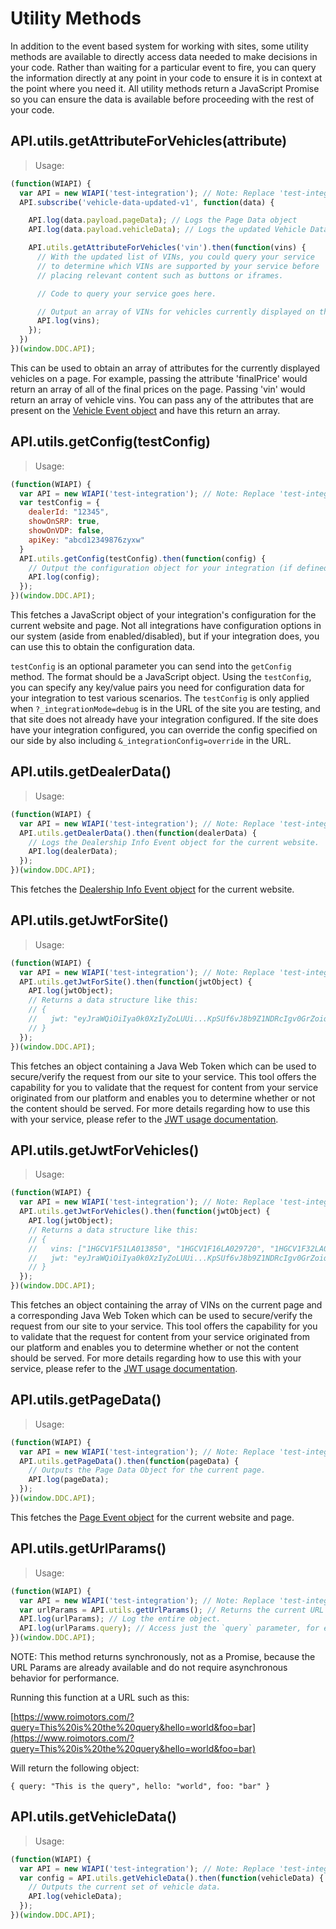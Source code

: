 # Utility Methods

In addition to the event based system for working with sites, some utility methods are available to directly access data needed to make decisions in your code. Rather than waiting for a particular event to fire, you can query the information directly at any point in your code to ensure it is in context at the point where you need it. All utility methods return a JavaScript Promise so you can ensure the data is available before proceeding with the rest of your code.

## API.utils.getAttributeForVehicles(attribute)

> Usage:

```javascript
(function(WIAPI) {
  var API = new WIAPI('test-integration'); // Note: Replace 'test-integration' with your actual integration identifier.
  API.subscribe('vehicle-data-updated-v1', function(data) {

    API.log(data.payload.pageData); // Logs the Page Data object
    API.log(data.payload.vehicleData); // Logs the updated Vehicle Data object

    API.utils.getAttributeForVehicles('vin').then(function(vins) {
      // With the updated list of VINs, you could query your service
      // to determine which VINs are supported by your service before
      // placing relevant content such as buttons or iframes.

      // Code to query your service goes here.

      // Output an array of VINs for vehicles currently displayed on the page.
      API.log(vins);
    });
  })
})(window.DDC.API);
```

This can be used to obtain an array of attributes for the currently displayed vehicles on a page. For example, passing the attribute 'finalPrice' would return an array of all of the final prices on the page. Passing 'vin' would return an array of vehicle vins. You can pass any of the attributes that are present on the <a href="#vehicle-event">Vehicle Event object</a> and have this return an array.

## API.utils.getConfig(testConfig)

> Usage:

```javascript
(function(WIAPI) {
  var API = new WIAPI('test-integration'); // Note: Replace 'test-integration' with your actual integration identifier to obtain the correct configuration data.
  var testConfig = {
    dealerId: "12345",
    showOnSRP: true,
    showOnVDP: false,
    apiKey: "abcd12349876zyxw"
  }
  API.utils.getConfig(testConfig).then(function(config) {
    // Output the configuration object for your integration (if defined).
    API.log(config);
  });
})(window.DDC.API);
```

This fetches a JavaScript object of your integration's configuration for the current website and page. Not all integrations have configuration options in our system (aside from enabled/disabled), but if your integration does, you can use this to obtain the configuration data.

`testConfig` is an optional parameter you can send into the `getConfig` method. The format should be a JavaScript object. Using the `testConfig`, you can specify any key/value pairs you need for configuration data for your integration to test various scenarios. The `testConfig` is only applied when `?_integrationMode=debug` is in the URL of the site you are testing, and that site does not already have your integration configured. If the site does have your integration configured, you can override the config specified on our side by also including `&_integrationConfig=override` in the URL.

## API.utils.getDealerData()

> Usage:

```javascript
(function(WIAPI) {
  var API = new WIAPI('test-integration'); // Note: Replace 'test-integration' with your actual integration identifier.
  API.utils.getDealerData().then(function(dealerData) {
    // Logs the Dealership Info Event object for the current website.
    API.log(dealerData);
  });
})(window.DDC.API);
```

This fetches the <a href="#dealership-info-event">Dealership Info Event object</a> for the current website.

## API.utils.getJwtForSite()

> Usage:

```javascript
(function(WIAPI) {
  var API = new WIAPI('test-integration'); // Note: Replace 'test-integration' with your actual integration identifier.
  API.utils.getJwtForSite().then(function(jwtObject) {
    API.log(jwtObject);
    // Returns a data structure like this:
    // {
    //   jwt: "eyJraWQiOiIya0k0XzIyZoLUUi...KpSUf6vJ8b9Z1NDRcIgv0GrZoiqPhTunw" // String
    // }
  });
})(window.DDC.API);
```

This fetches an object containing a Java Web Token which can be used to secure/verify the request from our site to your service. This tool offers the capability for you to validate that the request for content from your service originated from our platform and enables you to determine whether or not the content should be served. For more details regarding how to use this with your service, please refer to the <a href="#jwt-usage-documentation">JWT usage documentation</a>.


## API.utils.getJwtForVehicles()

> Usage:

```javascript
(function(WIAPI) {
  var API = new WIAPI('test-integration'); // Note: Replace 'test-integration' with your actual integration identifier.
  API.utils.getJwtForVehicles().then(function(jwtObject) {
    API.log(jwtObject);
    // Returns a data structure like this:
    // {
    //   vins: ["1HGCV1F51LA013850", "1HGCV1F16LA029720", "1HGCV1F32LA011829"], // Array
    //   jwt: "eyJraWQiOiIya0k0XzIyZoLUUi...KpSUf6vJ8b9Z1NDRcIgv0GrZoiqPhTunw" // String
    // }
  });
})(window.DDC.API);
```

This fetches an object containing the array of VINs on the current page and a corresponding Java Web Token which can be used to secure/verify the request from our site to your service. This tool offers the capability for you to validate that the request for content from your service originated from our platform and enables you to determine whether or not the content should be served. For more details regarding how to use this with your service, please refer to the <a href="#jwt-usage-documentation">JWT usage documentation</a>.

## API.utils.getPageData()

> Usage:

```javascript
(function(WIAPI) {
  var API = new WIAPI('test-integration'); // Note: Replace 'test-integration' with your actual integration identifier.
  API.utils.getPageData().then(function(pageData) {
    // Outputs the Page Data Object for the current page.
    API.log(pageData);
  });
})(window.DDC.API);
```

This fetches the <a href="#page-event">Page Event object</a> for the current website and page.

## API.utils.getUrlParams()

> Usage:

```javascript
(function(WIAPI) {
  var API = new WIAPI('test-integration'); // Note: Replace 'test-integration' with your actual integration identifier.
  var urlParams = API.utils.getUrlParams(); // Returns the current URL parameters as object attributes, so you can easily access the values.
  API.log(urlParams); // Log the entire object.
  API.log(urlParams.query); // Access just the `query` parameter, for example.
})(window.DDC.API);
```

NOTE: This method returns synchronously, not as a Promise, because the URL Params are already available and do not require asynchronous behavior for performance.

Running this function at a URL such as this:

[https://www.roimotors.com/?query=This%20is%20the%20query&hello=world&foo=bar](https://www.roimotors.com/?query=This%20is%20the%20query&hello=world&foo=bar)

Will return the following object:

`
{
  query: "This is the query",
  hello: "world",
  foo: "bar"
}
`

## API.utils.getVehicleData()

> Usage:

```javascript
(function(WIAPI) {
  var API = new WIAPI('test-integration'); // Note: Replace 'test-integration' with your actual integration identifier.
  var config = API.utils.getVehicleData().then(function(vehicleData) {
    // Outputs the current set of vehicle data.
    API.log(vehicleData);
  });
})(window.DDC.API);
```
